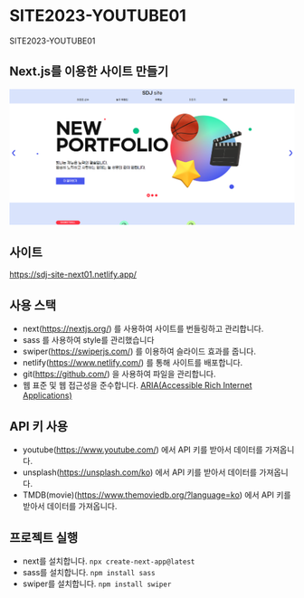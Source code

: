 # SITE2023-YOUTUBE01
SITE2023-YOUTUBE01

## Next.js를 이용한 사이트 만들기
![image](https://github.com/dongjin6539/site2023-react01/blob/main/readme.png)

## 사이트

https://sdj-site-next01.netlify.app/

## 사용 스택

- next(https://nextjs.org/) 를 사용하여 사이트를 번들링하고 관리합니다.
- sass 를 사용하여 style를 관리했습니다
- swiper(https://swiperjs.com/) 를 이용하여 슬라이드 효과를 줍니다.
- netlify(https://www.netlify.com/) 를 통해 사이트를 배포합니다.
- git(https://github.com/) 을 사용하여 파일을 관리합니다.
- 웹 표준 및 웹 접근성을 준수합니다. [ARIA(Accessible Rich Internet Applications)](https://developer.mozilla.org/en-US/docs/Web/Accessibility/ARIA/Roles)

## API 키 사용
- youtube(https://www.youtube.com/) 에서 API 키를 받아서 데이터를 가져옵니다.
- unsplash(https://unsplash.com/ko) 에서 API 키를 받아서 데이터를 가져옵니다.
- TMDB(movie)(https://www.themoviedb.org/?language=ko) 에서 API 키를 받아서 데이터를 가져옵니다.

## 프로젝트 실행

- next를 설치합니다. `npx create-next-app@latest`
- sass를 설치합니다. `npm install sass`
- swiper를 설치합니다. `npm install swiper`
